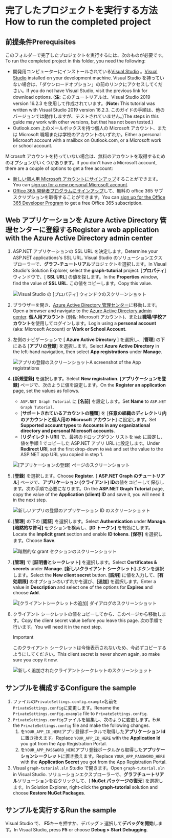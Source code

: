 # <a name="how-to-run-the-completed-project"></a><span data-ttu-id="3349b-101">完了したプロジェクトを実行する方法</span><span class="sxs-lookup"><span data-stu-id="3349b-101">How to run the completed project</span></span>

## <a name="prerequisites"></a><span data-ttu-id="3349b-102">前提条件</span><span class="sxs-lookup"><span data-stu-id="3349b-102">Prerequisites</span></span>

<span data-ttu-id="3349b-103">このフォルダーで完了したプロジェクトを実行するには、次のものが必要です。</span><span class="sxs-lookup"><span data-stu-id="3349b-103">To run the completed project in this folder, you need the following:</span></span>

- <span data-ttu-id="3349b-104">開発用コンピューターにインストールされている[Visual Studio](https://visualstudio.microsoft.com/vs/) 。</span><span class="sxs-lookup"><span data-stu-id="3349b-104">[Visual Studio](https://visualstudio.microsoft.com/vs/) installed on your development machine.</span></span> <span data-ttu-id="3349b-105">Visual Studio を持っていない場合は、「ダウンロードオプション」の前のリンクにアクセスしてください。</span><span class="sxs-lookup"><span data-stu-id="3349b-105">If you do not have Visual Studio, visit the previous link for download options.</span></span> <span data-ttu-id="3349b-106">(**注:** このチュートリアルは、Visual Studio 2019 version 16.2.3 を使用して作成されています。</span><span class="sxs-lookup"><span data-stu-id="3349b-106">(**Note:** This tutorial was written with Visual Studio 2019 version 16.2.3.</span></span> <span data-ttu-id="3349b-107">このガイドの手順は、他のバージョンでは動作しますが、テストされていません。)</span><span class="sxs-lookup"><span data-stu-id="3349b-107">The steps in this guide may work with other versions, but that has not been tested.)</span></span>
- <span data-ttu-id="3349b-108">Outlook.com 上のメールボックスを持つ個人の Microsoft アカウント、または Microsoft 職場または学校のアカウントのいずれか。</span><span class="sxs-lookup"><span data-stu-id="3349b-108">Either a personal Microsoft account with a mailbox on Outlook.com, or a Microsoft work or school account.</span></span>

<span data-ttu-id="3349b-109">Microsoft アカウントを持っていない場合は、無料のアカウントを取得するためのオプションがいくつかあります。</span><span class="sxs-lookup"><span data-stu-id="3349b-109">If you don't have a Microsoft account, there are a couple of options to get a free account:</span></span>

- <span data-ttu-id="3349b-110">[新しい個人用 Microsoft アカウントにサインアップ](https://signup.live.com/signup?wa=wsignin1.0&rpsnv=12&ct=1454618383&rver=6.4.6456.0&wp=MBI_SSL_SHARED&wreply=https://mail.live.com/default.aspx&id=64855&cbcxt=mai&bk=1454618383&uiflavor=web&uaid=b213a65b4fdc484382b6622b3ecaa547&mkt=E-US&lc=1033&lic=1)することができます。</span><span class="sxs-lookup"><span data-stu-id="3349b-110">You can [sign up for a new personal Microsoft account](https://signup.live.com/signup?wa=wsignin1.0&rpsnv=12&ct=1454618383&rver=6.4.6456.0&wp=MBI_SSL_SHARED&wreply=https://mail.live.com/default.aspx&id=64855&cbcxt=mai&bk=1454618383&uiflavor=web&uaid=b213a65b4fdc484382b6622b3ecaa547&mkt=E-US&lc=1033&lic=1).</span></span>
- <span data-ttu-id="3349b-111">[Office 365 開発者プログラムにサインアップ](https://developer.microsoft.com/office/dev-program)して、無料の office 365 サブスクリプションを取得することができます。</span><span class="sxs-lookup"><span data-stu-id="3349b-111">You can [sign up for the Office 365 Developer Program](https://developer.microsoft.com/office/dev-program) to get a free Office 365 subscription.</span></span>

## <a name="register-a-web-application-with-the-azure-active-directory-admin-center"></a><span data-ttu-id="3349b-112">Web アプリケーションを Azure Active Directory 管理センターに登録する</span><span class="sxs-lookup"><span data-stu-id="3349b-112">Register a web application with the Azure Active Directory admin center</span></span>

1. <span data-ttu-id="3349b-113">ASP.NET アプリケーションの SSL URL を決定します。</span><span class="sxs-lookup"><span data-stu-id="3349b-113">Determine your ASP.NET applications's SSL URL.</span></span> <span data-ttu-id="3349b-114">Visual Studio のソリューションエクスプローラーで、**グラフ-チュートリアル**プロジェクトを選択します。</span><span class="sxs-lookup"><span data-stu-id="3349b-114">In Visual Studio's Solution Explorer, select the **graph-tutorial** project.</span></span> <span data-ttu-id="3349b-115">[**プロパティ**] ウィンドウで、[ **SSL URL**] の値を探します。</span><span class="sxs-lookup"><span data-stu-id="3349b-115">In the **Properties** window, find the value of **SSL URL**.</span></span> <span data-ttu-id="3349b-116">この値をコピーします。</span><span class="sxs-lookup"><span data-stu-id="3349b-116">Copy this value.</span></span>

    ![Visual Studio の [プロパティ] ウィンドウのスクリーンショット](/tutorial/images/vs-project-url.png)

1. <span data-ttu-id="3349b-118">ブラウザーを開き、[Azure Active Directory 管理センター](https://aad.portal.azure.com)に移動します。</span><span class="sxs-lookup"><span data-stu-id="3349b-118">Open a browser and navigate to the [Azure Active Directory admin center](https://aad.portal.azure.com).</span></span> <span data-ttu-id="3349b-119">**個人用アカウント** (別名: Microsoft アカウント)、または**職場/学校アカウント**を使用してログインします。</span><span class="sxs-lookup"><span data-stu-id="3349b-119">Login using a **personal account** (aka: Microsoft Account) or **Work or School Account**.</span></span>

1. <span data-ttu-id="3349b-120">左側のナビゲーションで [ **Azure Active Directory** ] を選択し、[**管理**] の下にある [**アプリの登録**] を選択します。</span><span class="sxs-lookup"><span data-stu-id="3349b-120">Select **Azure Active Directory** in the left-hand navigation, then select **App registrations** under **Manage**.</span></span>

    ![<span data-ttu-id="3349b-121">アプリの登録のスクリーンショット</span><span class="sxs-lookup"><span data-stu-id="3349b-121">A screenshot of the App registrations</span></span> ](/tutorial/images/aad-portal-app-registrations.png)

1. <span data-ttu-id="3349b-122">**[新規登録]** を選択します。</span><span class="sxs-lookup"><span data-stu-id="3349b-122">Select **New registration**.</span></span> <span data-ttu-id="3349b-123">**[アプリケーションを登録]** ページで、次のように値を設定します。</span><span class="sxs-lookup"><span data-stu-id="3349b-123">On the **Register an application** page, set the values as follows.</span></span>

    - <span data-ttu-id="3349b-124">`ASP.NET Graph Tutorial` に **[名前]** を設定します。</span><span class="sxs-lookup"><span data-stu-id="3349b-124">Set **Name** to `ASP.NET Graph Tutorial`.</span></span>
    - <span data-ttu-id="3349b-125">[**サポートされているアカウントの種類**] を [**任意の組織のディレクトリ内のアカウントと個人用の Microsoft アカウント**] に設定します。</span><span class="sxs-lookup"><span data-stu-id="3349b-125">Set **Supported account types** to **Accounts in any organizational directory and personal Microsoft accounts**.</span></span>
    - <span data-ttu-id="3349b-126">[**リダイレクト URI**] で、最初のドロップダウン リストを `Web` に設定し、値を手順 1 でコピーした ASP.NET アプリ URL に設定します。</span><span class="sxs-lookup"><span data-stu-id="3349b-126">Under **Redirect URI**, set the first drop-down to `Web` and set the value to the ASP.NET app URL you copied in step 1.</span></span>

    ![[アプリケーションの登録] ページのスクリーンショット](/tutorial/images/aad-register-an-app.png)

1. <span data-ttu-id="3349b-128">[**登録**] を選択します。</span><span class="sxs-lookup"><span data-stu-id="3349b-128">Choose **Register**.</span></span> <span data-ttu-id="3349b-129">[ **ASP.NET Graph のチュートリアル**] ページで、**アプリケーション (クライアント) ID**の値をコピーして保存します。次の手順で必要になります。</span><span class="sxs-lookup"><span data-stu-id="3349b-129">On the **ASP.NET Graph Tutorial** page, copy the value of the **Application (client) ID** and save it, you will need it in the next step.</span></span>

    ![新しいアプリの登録のアプリケーション ID のスクリーンショット](/tutorial/images/aad-application-id.png)

1. <span data-ttu-id="3349b-131">[**管理**] の下の [**認証**] を選択します。</span><span class="sxs-lookup"><span data-stu-id="3349b-131">Select **Authentication** under **Manage**.</span></span> <span data-ttu-id="3349b-132">**[暗黙的な許可]** セクションを検索し、**[ID トークン]** を有効にします。</span><span class="sxs-lookup"><span data-stu-id="3349b-132">Locate the **Implicit grant** section and enable **ID tokens**.</span></span> <span data-ttu-id="3349b-133">**[保存]** を選択します。</span><span class="sxs-lookup"><span data-stu-id="3349b-133">Choose **Save**.</span></span>

    ![暗黙的な grant セクションのスクリーンショット](/tutorial/images/aad-implicit-grant.png)

1. <span data-ttu-id="3349b-135">**[管理]** で **[証明書とシークレット]** を選択します。</span><span class="sxs-lookup"><span data-stu-id="3349b-135">Select **Certificates & secrets** under **Manage**.</span></span> <span data-ttu-id="3349b-136">**[新しいクライアント シークレット]** ボタンを選択します。</span><span class="sxs-lookup"><span data-stu-id="3349b-136">Select the **New client secret** button.</span></span> <span data-ttu-id="3349b-137">**[説明]** に値を入力して、**[有効期限]** のオプションのいずれかを選び、**[追加]** を選択します。</span><span class="sxs-lookup"><span data-stu-id="3349b-137">Enter a value in **Description** and select one of the options for **Expires** and choose **Add**.</span></span>

    ![[クライアントシークレットの追加] ダイアログのスクリーンショット](/tutorial/images/aad-new-client-secret.png)

1. <span data-ttu-id="3349b-139">クライアント シークレットの値をコピーしてから、このページから移動します。</span><span class="sxs-lookup"><span data-stu-id="3349b-139">Copy the client secret value before you leave this page.</span></span> <span data-ttu-id="3349b-140">次の手順で行います。</span><span class="sxs-lookup"><span data-stu-id="3349b-140">You will need it in the next step.</span></span>

    > [!IMPORTANT]
    > <span data-ttu-id="3349b-141">このクライアント シークレットは今後表示されないため、今必ずコピーするようにしてください。</span><span class="sxs-lookup"><span data-stu-id="3349b-141">This client secret is never shown again, so make sure you copy it now.</span></span>

    ![新しく追加されたクライアントシークレットのスクリーンショット](/tutorial/images/aad-copy-client-secret.png)

## <a name="configure-the-sample"></a><span data-ttu-id="3349b-143">サンプルを構成する</span><span class="sxs-lookup"><span data-stu-id="3349b-143">Configure the sample</span></span>

1. <span data-ttu-id="3349b-144">ファイルの`PrivateSettings.config.example`名前を`PrivateSettings.config`に変更します。</span><span class="sxs-lookup"><span data-stu-id="3349b-144">Rename the `PrivateSettings.config.example` file to `PrivateSettings.config`.</span></span>
1. <span data-ttu-id="3349b-145">`PrivateSettings.config`ファイルを編集し、次のように変更します。</span><span class="sxs-lookup"><span data-stu-id="3349b-145">Edit the `PrivateSettings.config` file and make the following changes.</span></span>
    1. <span data-ttu-id="3349b-146">を`YOUR_APP_ID_HERE`アプリ登録ポータルで取得した**アプリケーション Id**に置き換えます。</span><span class="sxs-lookup"><span data-stu-id="3349b-146">Replace `YOUR_APP_ID_HERE` with the **Application Id** you got from the App Registration Portal.</span></span>
    1. <span data-ttu-id="3349b-147">を`YOUR_APP_PASSWORD_HERE`アプリ登録ポータルから取得した**アプリケーションシークレット**に置き換えます。</span><span class="sxs-lookup"><span data-stu-id="3349b-147">Replace `YOUR_APP_PASSWORD_HERE` with the **Application Secret** you got from the App Registration Portal.</span></span>
1. <span data-ttu-id="3349b-148">Visual `graph-tutorial.sln` Studio で開きます。</span><span class="sxs-lookup"><span data-stu-id="3349b-148">Open `graph-tutorial.sln` in Visual Studio.</span></span> <span data-ttu-id="3349b-149">ソリューションエクスプローラーで、**グラフチュートリアル**ソリューションを右クリックして、[ **NuGet パッケージの復元**] を選択します。</span><span class="sxs-lookup"><span data-stu-id="3349b-149">In Solution Explorer, right-click the **graph-tutorial** solution and choose **Restore NuGet Packages**.</span></span>

## <a name="run-the-sample"></a><span data-ttu-id="3349b-150">サンプルを実行する</span><span class="sxs-lookup"><span data-stu-id="3349b-150">Run the sample</span></span>

<span data-ttu-id="3349b-151">Visual Studio で、 **F5**キーを押すか、デバッグ > 選択して**デバッグを開始**します。</span><span class="sxs-lookup"><span data-stu-id="3349b-151">In Visual Studio, press **F5** or choose **Debug > Start Debugging**.</span></span>
